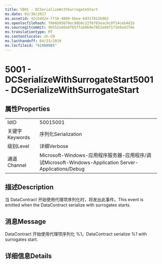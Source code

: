 ```yaml
---
title: 5001 - DCSerializeWithSurrogateStart
ms.date: 03/30/2017
ms.assetid: 42cb442e-ff16-4809-bbee-6d31f012b9b2
ms.openlocfilehash: f866b95679ec98b8c22f6f03eac0c8f14ceb4d1b
ms.sourcegitcommit: 9b552addadfb57fab0b9e7852ed4f1f1b8a42f8e
ms.translationtype: MT
ms.contentlocale: zh-CN
ms.lasthandoff: 04/23/2019
ms.locfileid: "61968085"
---
```

# <a name="5001---dcserializewithsurrogatestart"></a><span data-ttu-id="06b45-102">5001 - DCSerializeWithSurrogateStart</span><span class="sxs-lookup"><span data-stu-id="06b45-102">5001 - DCSerializeWithSurrogateStart</span></span>
## <a name="properties"></a><span data-ttu-id="06b45-103">属性</span><span class="sxs-lookup"><span data-stu-id="06b45-103">Properties</span></span>  
  
|||  
|-|-|  
|<span data-ttu-id="06b45-104">Id</span><span class="sxs-lookup"><span data-stu-id="06b45-104">ID</span></span>|<span data-ttu-id="06b45-105">5001</span><span class="sxs-lookup"><span data-stu-id="06b45-105">5001</span></span>|  
|<span data-ttu-id="06b45-106">关键字</span><span class="sxs-lookup"><span data-stu-id="06b45-106">Keywords</span></span>|<span data-ttu-id="06b45-107">序列化</span><span class="sxs-lookup"><span data-stu-id="06b45-107">Serialization</span></span>|  
|<span data-ttu-id="06b45-108">级别</span><span class="sxs-lookup"><span data-stu-id="06b45-108">Level</span></span>|<span data-ttu-id="06b45-109">详细</span><span class="sxs-lookup"><span data-stu-id="06b45-109">Verbose</span></span>|  
|<span data-ttu-id="06b45-110">通道</span><span class="sxs-lookup"><span data-stu-id="06b45-110">Channel</span></span>|<span data-ttu-id="06b45-111">Microsoft-Windows-应用程序服务器-应用程序/调试</span><span class="sxs-lookup"><span data-stu-id="06b45-111">Microsoft-Windows-Application Server-Applications/Debug</span></span>|  
  
## <a name="description"></a><span data-ttu-id="06b45-112">描述</span><span class="sxs-lookup"><span data-stu-id="06b45-112">Description</span></span>  
 <span data-ttu-id="06b45-113">当 DataContract 开始使用代理项序列化时，将发出此事件。</span><span class="sxs-lookup"><span data-stu-id="06b45-113">This event is emitted when the DataContract serialize with surrogates starts.</span></span>  
  
## <a name="message"></a><span data-ttu-id="06b45-114">消息</span><span class="sxs-lookup"><span data-stu-id="06b45-114">Message</span></span>  
 <span data-ttu-id="06b45-115">DataContract 开始使用代理项序列化 %1。</span><span class="sxs-lookup"><span data-stu-id="06b45-115">DataContract serialize %1 with surrogates start.</span></span>  
  
## <a name="details"></a><span data-ttu-id="06b45-116">详细信息</span><span class="sxs-lookup"><span data-stu-id="06b45-116">Details</span></span>
